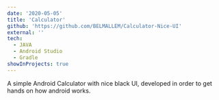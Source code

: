 ```yaml
---
date: '2020-05-05'
title: 'Calculator'
github: 'https://github.com/BELMALLEM/Calculator-Nice-UI'
external: ''
tech:
  - JAVA
  - Android Studio
  - Gradle
showInProjects: true
---
```


A simple Android Calculator with nice black UI, developed in order to get hands on how android works.
